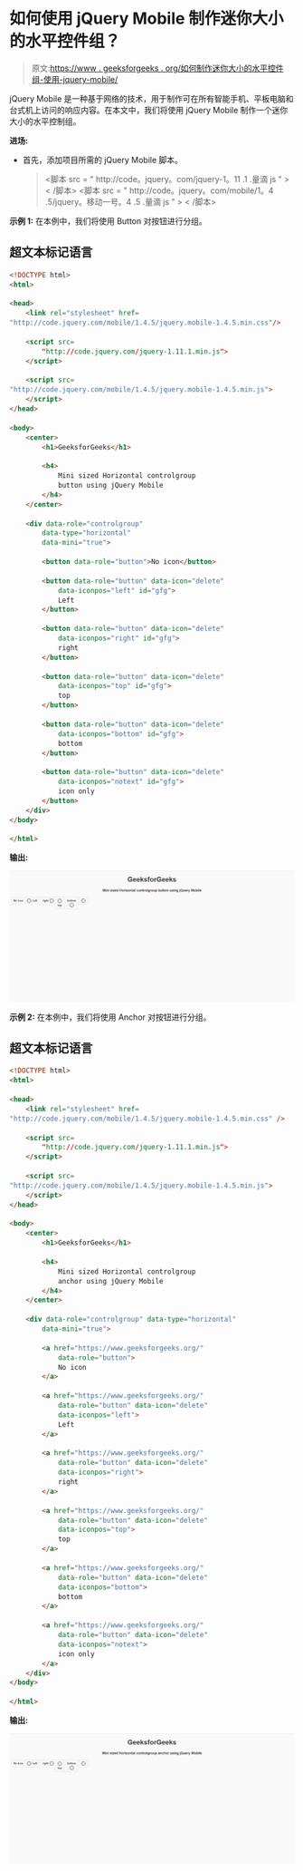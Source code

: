 # 如何使用 jQuery Mobile 制作迷你大小的水平控件组？

> 原文:[https://www . geeksforgeeks . org/如何制作迷你大小的水平控件组-使用-jquery-mobile/](https://www.geeksforgeeks.org/how-to-make-a-mini-sized-horizontal-controlgroups-using-jquery-mobile/)

jQuery Mobile 是一种基于网络的技术，用于制作可在所有智能手机、平板电脑和台式机上访问的响应内容。在本文中，我们将使用 jQuery Mobile 制作一个迷你大小的水平控制组。

**进场:**

*   首先，添加项目所需的 jQuery Mobile 脚本。

    > <link rel="”stylesheet”" href="”http://code.jquery.com/mobile/1.4.5/jquery.mobile-1.4.5.min.css”">
    > <脚本 src = " http://code。jquery。com/jquery-1。11 .1 .量滴 js " > < /脚本>
    > <脚本 src = " http://code。jquery。com/mobile/1。4 .5/jquery。移动一号。4 .5 .量滴 js " > < /脚本>

**示例 1:** 在本例中，我们将使用 Button 对按钮进行分组。

## 超文本标记语言

```html
<!DOCTYPE html>
<html>

<head>
    <link rel="stylesheet" href=
"http://code.jquery.com/mobile/1.4.5/jquery.mobile-1.4.5.min.css"/>

    <script src=
        "http://code.jquery.com/jquery-1.11.1.min.js">
    </script>

    <script src=
"http://code.jquery.com/mobile/1.4.5/jquery.mobile-1.4.5.min.js">
    </script>
</head>

<body>
    <center>
        <h1>GeeksforGeeks</h1>

        <h4>
            Mini sized Horizontal controlgroup 
            button using jQuery Mobile
        </h4>
    </center>

    <div data-role="controlgroup" 
        data-type="horizontal" 
        data-mini="true">

        <button data-role="button">No icon</button>

        <button data-role="button" data-icon="delete"
            data-iconpos="left" id="gfg">
            Left
        </button>

        <button data-role="button" data-icon="delete"
            data-iconpos="right" id="gfg">
            right
        </button>

        <button data-role="button" data-icon="delete"
            data-iconpos="top" id="gfg">
            top
        </button>

        <button data-role="button" data-icon="delete"
            data-iconpos="bottom" id="gfg">
            bottom
        </button>

        <button data-role="button" data-icon="delete"
            data-iconpos="notext" id="gfg">
            icon only
        </button>
    </div>
</body>

</html>
```

**输出:**

![](img/485e1e56ea26ee8c36ccfba15949ddb7.png)

**示例 2:** 在本例中，我们将使用 Anchor 对按钮进行分组。

## 超文本标记语言

```html
<!DOCTYPE html>
<html>

<head>
    <link rel="stylesheet" href=
"http://code.jquery.com/mobile/1.4.5/jquery.mobile-1.4.5.min.css" />

    <script src=
        "http://code.jquery.com/jquery-1.11.1.min.js">
    </script>

    <script src=
"http://code.jquery.com/mobile/1.4.5/jquery.mobile-1.4.5.min.js">
    </script>
</head>

<body>
    <center>
        <h1>GeeksforGeeks</h1>

        <h4>
            Mini sized Horizontal controlgroup 
            anchor using jQuery Mobile
        </h4>
    </center>

    <div data-role="controlgroup" data-type="horizontal"
        data-mini="true">

        <a href="https://www.geeksforgeeks.org/" 
            data-role="button">
            No icon
        </a>

        <a href="https://www.geeksforgeeks.org/" 
            data-role="button" data-icon="delete" 
            data-iconpos="left">
            Left
        </a>

        <a href="https://www.geeksforgeeks.org/" 
            data-role="button" data-icon="delete" 
            data-iconpos="right">
            right
        </a>

        <a href="https://www.geeksforgeeks.org/" 
            data-role="button" data-icon="delete" 
            data-iconpos="top">
            top
        </a>

        <a href="https://www.geeksforgeeks.org/"
            data-role="button" data-icon="delete" 
            data-iconpos="bottom">
            bottom
        </a>

        <a href="https://www.geeksforgeeks.org/" 
            data-role="button" data-icon="delete" 
            data-iconpos="notext">
            icon only
        </a>
    </div>
</body>

</html>
```

**输出:**

![](img/d6b25c53d6408dbf8a4d34fd008e0205.png)
